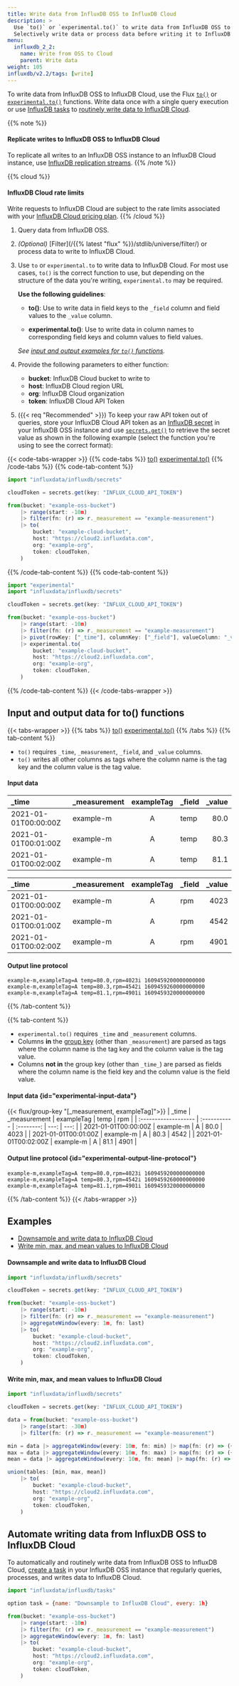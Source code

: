 ```yaml
---
title: Write data from InfluxDB OSS to InfluxDB Cloud
description: >
  Use `to()` or `experimental.to()` to write data from InfluxDB OSS to InfluxDB Cloud.
  Selectively write data or process data before writing it to InfluxDB Cloud.
menu:
  influxdb_2_2:
    name: Write from OSS to Cloud
    parent: Write data
weight: 105
influxdb/v2.2/tags: [write]
---
```


To write data from InfluxDB OSS to InfluxDB Cloud, use the Flux
[`to()`](/flux/v0.x/stdlib/influxdata/influxdb/to/) or
[`experimental.to()`](/flux/v0.x/stdlib/experimental/to/) functions.
Write data once with a single query execution or use [InfluxDB tasks](/influxdb/v2.2/process-data/)
to [routinely write data to InfluxDB Cloud](#automate-writing-data-from-influxdb-oss-to-influxdb-cloud).

{{% note %}}
#### Replicate writes to InfluxDB OSS to InfluxDB Cloud
To replicate all writes to an InfluxDB OSS instance to an InfluxDB Cloud instance,
use [InfluxDB replication streams](/influxdb/v2.2/write-data/replication/).
{{% /note %}}

{{% cloud %}}
#### InfluxDB Cloud rate limits
Write requests to InfluxDB Cloud are subject to the rate limits associated with your
[InfluxDB Cloud pricing plan](/influxdb/cloud/account-management/pricing-plans/).
{{% /cloud %}}

1.  Query data from InfluxDB OSS.
2.  _(Optional)_ [Filter](/{{% latest "flux" %}}/stdlib/universe/filter/) or process data to write to InfluxDB Cloud.
3.  Use `to` or `experimental.to` to write data to InfluxDB Cloud.
    For most use cases, `to()` is the correct function to use, but depending on
    the structure of the data you're writing, `experimental.to` may be required.
    
    **Use the following guidelines**:
    
    - **to()**: Use to write data in field keys to the `_field` column and field values to the `_value` column.

    - **experimental.to()**: Use to write data in column names to corresponding field keys and column values to field values.

    _See [input and output examples for `to()` functions](#input-and-output-data-for-to-functions)._
    
4.  Provide the following parameters to either function:

    - **bucket**: InfluxDB Cloud bucket to write to
    - **host**: InfluxDB Cloud region URL
    - **org**: InfluxDB Cloud organization
    - **token**: InfluxDB Cloud API Token
      
5.  ({{< req "Recommended" >}}) To keep your raw API token out of queries, store
    your InfluxDB Cloud API token as an [InfluxDB secret](/influxdb/v2.2/security/secrets/)
    in your InfluxDB OSS instance and use [`secrets.get()`](/flux/v0.x/stdlib/influxdata/influxdb/secrets/get/)
    to retrieve the secret value as shown in the following example
    (select the function you're using to see the correct format):


{{< code-tabs-wrapper >}}
{{% code-tabs %}}
[to()](#)
[experimental.to()](#)
{{% /code-tabs %}}
{{% code-tab-content %}}
```js
import "influxdata/influxdb/secrets"

cloudToken = secrets.get(key: "INFLUX_CLOUD_API_TOKEN")

from(bucket: "example-oss-bucket")
    |> range(start: -10m)
    |> filter(fn: (r) => r._measurement == "example-measurement")
    |> to(
        bucket: "example-cloud-bucket",
        host: "https://cloud2.influxdata.com",
        org: "example-org",
        token: cloudToken,
    )
```
{{% /code-tab-content %}}
{{% code-tab-content %}}
```js
import "experimental"
import "influxdata/influxdb/secrets"

cloudToken = secrets.get(key: "INFLUX_CLOUD_API_TOKEN")

from(bucket: "example-oss-bucket")
    |> range(start: -10m)
    |> filter(fn: (r) => r._measurement == "example-measurement")
    |> pivot(rowKey: ["_time"], columnKey: ["_field"], valueColumn: "_value")
    |> experimental.to(
        bucket: "example-cloud-bucket",
        host: "https://cloud2.influxdata.com",
        org: "example-org",
        token: cloudToken,
    )
```
{{% /code-tab-content %}}
{{< /code-tabs-wrapper >}}

## Input and output data for to() functions

{{< tabs-wrapper >}}
{{% tabs %}}
[to()](#)
[experimental.to()](#)
{{% /tabs %}}
{{% tab-content %}}

- `to()` requires `_time`, `_measurement`, `_field`, and `_value` columns.
- `to()` writes all other columns as tags where the column name is the tag key
  and the column value is the tag value.

#### Input data
| _time                | _measurement | exampleTag | _field | _value |
| :------------------- | :----------- | :--------: | :----- | -----: |
| 2021-01-01T00:00:00Z | example-m    |     A      | temp   |   80.0 |
| 2021-01-01T00:01:00Z | example-m    |     A      | temp   |   80.3 |
| 2021-01-01T00:02:00Z | example-m    |     A      | temp   |   81.1 |

| _time                | _measurement | exampleTag | _field | _value |
| :------------------- | :----------- | :--------: | :----- | -----: |
| 2021-01-01T00:00:00Z | example-m    |     A      | rpm    |   4023 |
| 2021-01-01T00:01:00Z | example-m    |     A      | rpm    |   4542 |
| 2021-01-01T00:02:00Z | example-m    |     A      | rpm    |   4901 |

#### Output line protocol
```
example-m,exampleTag=A temp=80.0,rpm=4023i 1609459200000000000
example-m,exampleTag=A temp=80.3,rpm=4542i 1609459260000000000
example-m,exampleTag=A temp=81.1,rpm=4901i 1609459320000000000
```
{{% /tab-content %}}

{{% tab-content %}}
- `experimental.to()` requires `_time` and `_measurement` columns.
- Columns **in** the [group key](/flux/v0.x/get-started/data-model/#grouop-key)
  (other than `_measurement`) are parsed as tags where the column name is the
  tag key and the column value is the tag value.
- Columns **not in** the group key (other than `_time_`) are parsed as fields
  where the column name is the field key and the column value is the field value.

#### Input data {id="experimental-input-data"}
{{< flux/group-key "[_measurement, exampleTag]">}}
| _time                | _measurement | exampleTag | temp |  rpm |
| :------------------- | :----------- | :--------: | ---: | ---: |
| 2021-01-01T00:00:00Z | example-m    |     A      | 80.0 | 4023 |
| 2021-01-01T00:01:00Z | example-m    |     A      | 80.3 | 4542 |
| 2021-01-01T00:02:00Z | example-m    |     A      | 81.1 | 4901 |

#### Output line protocol {id="experimental-output-line-protocol"}
```
example-m,exampleTag=A temp=80.0,rpm=4023i 1609459200000000000
example-m,exampleTag=A temp=80.3,rpm=4542i 1609459260000000000
example-m,exampleTag=A temp=81.1,rpm=4901i 1609459320000000000
```
{{% /tab-content %}}
{{< /tabs-wrapper >}}

## Examples

- [Downsample and write data to InfluxDB Cloud](#downsample-and-write-data-to-influxdb-cloud)
- [Write min, max, and mean values to InfluxDB Cloud](#write-min-max-and-mean-values-to-influxdb-cloud)

#### Downsample and write data to InfluxDB Cloud
```js
import "influxdata/influxdb/secrets"

cloudToken = secrets.get(key: "INFLUX_CLOUD_API_TOKEN")

from(bucket: "example-oss-bucket")
    |> range(start: -10m)
    |> filter(fn: (r) => r._measurement == "example-measurement")
    |> aggregateWindow(every: 1m, fn: last)
    |> to(
        bucket: "example-cloud-bucket",
        host: "https://cloud2.influxdata.com",
        org: "example-org",
        token: cloudToken,
    )
```

#### Write min, max, and mean values to InfluxDB Cloud
```js
import "influxdata/influxdb/secrets"

cloudToken = secrets.get(key: "INFLUX_CLOUD_API_TOKEN")

data = from(bucket: "example-oss-bucket")
    |> range(start: -30m)
    |> filter(fn: (r) => r._measurement == "example-measurement")

min = data |> aggregateWindow(every: 10m, fn: min) |> map(fn: (r) => ({ r with _field: "{$r._field}_min" }))
max = data |> aggregateWindow(every: 10m, fn: max) |> map(fn: (r) => ({ r with _field: "{$r._field}_max" }))
mean = data |> aggregateWindow(every: 10m, fn: mean) |> map(fn: (r) => ({ r with _field: "{$r._field}_mean" }))

union(tables: [min, max, mean])
    |> to(
        bucket: "example-cloud-bucket",
        host: "https://cloud2.influxdata.com",
        org: "example-org",
        token: cloudToken,
    )
```

## Automate writing data from InfluxDB OSS to InfluxDB Cloud
To automatically and routinely write data from InfluxDB OSS to InfluxDB Cloud,
[create a task](/influxdb/v2.2/process-data/manage-tasks/create-task/) in your
InfluxDB OSS instance that regularly queries, processes, and writes data to
InfluxDB Cloud.

```js
import "influxdata/influxdb/tasks"

option task = {name: "Downsample to InfluxDB Cloud", every: 1h}

from(bucket: "example-oss-bucket")
    |> range(start: -10m)
    |> filter(fn: (r) => r._measurement == "example-measurement")
    |> aggregateWindow(every: 1m, fn: last)
    |> to(
        bucket: "example-cloud-bucket",
        host: "https://cloud2.influxdata.com",
        org: "example-org",
        token: cloudToken,
    )
```

